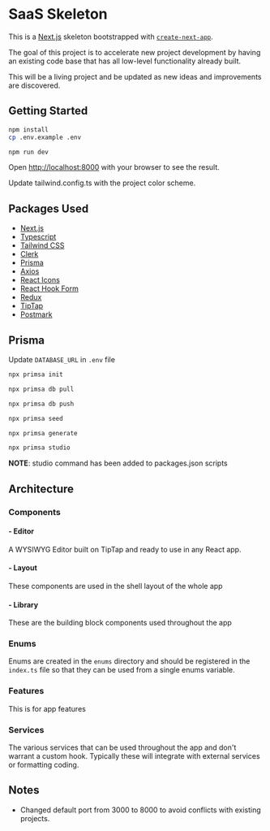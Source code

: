 # SaaS Skeleton

This is a [Next.js](https://nextjs.org/) skeleton bootstrapped with [`create-next-app`](https://github.com/vercel/next.js/tree/canary/packages/create-next-app).

The goal of this project is to accelerate new project development by having an existing code base that has all low-level functionality already built.

This will be a living project and be updated as new ideas and improvements are discovered.

## Getting Started

```bash
npm install
cp .env.example .env
```

```bash
npm run dev
```

Open [http://localhost:8000](http://localhost:8000) with your browser to see the result.

Update tailwind.config.ts with the project color scheme.

## Packages Used

- [Next.js]()
- [Typescript]()
- [Tailwind CSS]()
- [Clerk]()
- [Prisma]()
- [Axios]()
- [React Icons]()
- [React Hook Form]()
- [Redux]()
- [TipTap]()
- [Postmark]()

## Prisma

Update `DATABASE_URL` in `.env` file

```bash
npx primsa init
```

```bash
npx primsa db pull
```

```bash
npx primsa db push
```

```bash
npx primsa seed
```

```bash
npx primsa generate
```

```bash
npx primsa studio
```

**NOTE**: studio command has been added to packages.json scripts

## Architecture

### Components

#### - Editor

A WYSIWYG Editor built on TipTap and ready to use in any React app.

#### - Layout

These components are used in the shell layout of the whole app

#### - Library

These are the building block components used throughout the app

### Enums

Enums are created in the `enums` directory and should be registered in the `index.ts` file so that they can be used from a single enums variable.

### Features

This is for app features

### Services

The various services that can be used throughout the app and don't warrant a custom hook. Typically these will integrate with external services or formatting coding.

## Notes

- Changed default port from 3000 to 8000 to avoid conflicts with existing projects.
